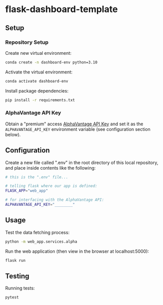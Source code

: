 # flask-dashboard-template

## Setup

### Repository Setup

Create new virtual environment:

```sh
conda create -n dashboard-env python=3.10
```

Activate the virtual environment:

```sh
conda activate dashboard-env
```

Install package dependencies:

```sh
pip install -r requirements.txt
```

### AlphaVantage API Key

Obtain a "premium" access [AlphaVantage API Key](https://www.alphavantage.co/support/#api-key) and set it as the `ALPHAVANTAGE_API_KEY` environment variable (see configuration section below).


## Configuration

Create a new file called ".env" in the root directory of this local repository, and place inside contents like the following:


```sh
# this is the ".env" file...

# telling flask where our app is defined:
FLASK_APP="web_app"

# for interfacing with the AlphaVantage API:
ALPHAVANTAGE_API_KEY="________"
```

## Usage

Test the data fetching process:

```sh
python -m web_app.services.alpha
```

Run the web application (then view in the browser at localhost:5000):

```sh
flask run
```

## Testing

Running tests:

```sh
pytest
```

